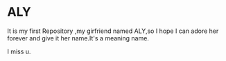 # ALY
It is my first Repository ,my girfriend named ALY,so I hope I can adore her forever and give it her name.It's a meaning name.

 I miss u.

